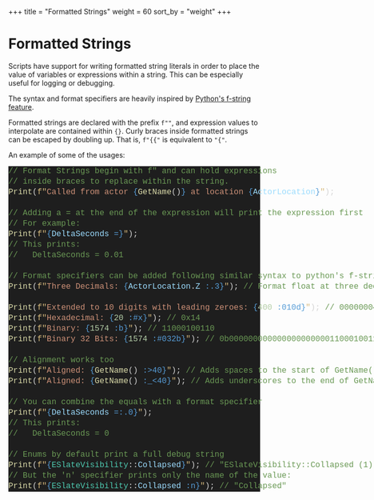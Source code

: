 +++
title = "Formatted Strings"
weight = 60
sort_by = "weight"
+++

# Formatted Strings
Scripts have support for writing formatted string literals in order to place the value of variables or expressions within a string.
This can be especially useful for logging or debugging.

The syntax and format specifiers are heavily inspired by [Python's f-string feature](https://peps.python.org/pep-0498/).

Formatted strings are declared with the prefix `f""`, and expression values to interpolate are contained within `{}`.
Curly braces inside formatted strings can be escaped by doubling up. That is, `f"{{"` is equivalent to `"{"`.

An example of some of the usages:

<div class="code_block" style="color: #d4d4d4;background-color: #1e1e1e;font-family: Consolas, 'Courier New', monospace;font-weight: normal;font-size: 16px;line-height: 21px;white-space: pre;"><div><span style="color: #6a9955;">// Format Strings begin with f" and can hold expressions</span></div><div><span style="color: #6a9955;">// inside braces to replace within the string.</span></div><div><span style="color: #dcdcaa;">Print</span><span style="color: #d4d4d4;">(</span><span style="color: #d7ba7d;">f"</span><span style="color: #ce9178;">Called from actor </span><span style="color: #569cd6;">{</span><span style="color: #dcdcaa;">GetName</span><span style="color: #d4d4d4;">()</span><span style="color: #569cd6;">}</span><span style="color: #ce9178;"> at location </span><span style="color: #569cd6;">{</span><span style="color: #9cdcfe;">ActorLocation</span><span style="color: #569cd6;">}</span><span style="color: #d7ba7d;">"</span><span style="color: #d4d4d4;">);</span></div><br><div><span style="color: #6a9955;">// Adding a = at the end of the expression will print the expression first</span></div><div><span style="color: #6a9955;">// For example:</span></div><div><span style="color: #dcdcaa;">Print</span><span style="color: #d4d4d4;">(</span><span style="color: #d7ba7d;">f"</span><span style="color: #569cd6;">{</span><span style="color: #9cdcfe;">DeltaSeconds</span><span style="color: #d4d4d4;"> </span><span style="color: #569cd6;">=}</span><span style="color: #d7ba7d;">"</span><span style="color: #d4d4d4;">);</span></div><div><span style="color: #6a9955;">// This prints:</span></div><div><span style="color: #6a9955;">// &#160; DeltaSeconds = 0.01</span></div><br><div><span style="color: #6a9955;">// Format specifiers can be added following similar syntax to python's f-strings:</span></div><div><span style="color: #dcdcaa;">Print</span><span style="color: #d4d4d4;">(</span><span style="color: #d7ba7d;">f"</span><span style="color: #ce9178;">Three Decimals: </span><span style="color: #569cd6;">{</span><span style="color: #9cdcfe;">ActorLocation</span><span style="color: #d4d4d4;">.</span><span style="color: #9cdcfe;">Z</span><span style="color: #569cd6;"> :.3}</span><span style="color: #d7ba7d;">"</span><span style="color: #d4d4d4;">); </span><span style="color: #6a9955;">// Format float at three decimals of precision</span></div><br><div><span style="color: #dcdcaa;">Print</span><span style="color: #d4d4d4;">(</span><span style="color: #d7ba7d;">f"</span><span style="color: #ce9178;">Extended to 10 digits with leading zeroes: </span><span style="color: #569cd6;">{</span><span style="color: #b5cea8;">400</span><span style="color: #569cd6;"> :010d}</span><span style="color: #d7ba7d;">"</span><span style="color: #d4d4d4;">); </span><span style="color: #6a9955;">// 0000000400</span></div><div><span style="color: #dcdcaa;">Print</span><span style="color: #d4d4d4;">(</span><span style="color: #d7ba7d;">f"</span><span style="color: #ce9178;">Hexadecimal: </span><span style="color: #569cd6;">{</span><span style="color: #b5cea8;">20</span><span style="color: #569cd6;"> :#x}</span><span style="color: #d7ba7d;">"</span><span style="color: #d4d4d4;">); </span><span style="color: #6a9955;">// 0x14</span></div><div><span style="color: #dcdcaa;">Print</span><span style="color: #d4d4d4;">(</span><span style="color: #d7ba7d;">f"</span><span style="color: #ce9178;">Binary: </span><span style="color: #569cd6;">{</span><span style="color: #b5cea8;">1574</span><span style="color: #569cd6;"> :b}</span><span style="color: #d7ba7d;">"</span><span style="color: #d4d4d4;">); </span><span style="color: #6a9955;">// 11000100110</span></div><div><span style="color: #dcdcaa;">Print</span><span style="color: #d4d4d4;">(</span><span style="color: #d7ba7d;">f"</span><span style="color: #ce9178;">Binary 32 Bits: </span><span style="color: #569cd6;">{</span><span style="color: #b5cea8;">1574</span><span style="color: #569cd6;"> :#032b}</span><span style="color: #d7ba7d;">"</span><span style="color: #d4d4d4;">); </span><span style="color: #6a9955;">// 0b00000000000000000000011000100110</span></div><br><div><span style="color: #6a9955;">// Alignment works too</span></div><div><span style="color: #dcdcaa;">Print</span><span style="color: #d4d4d4;">(</span><span style="color: #d7ba7d;">f"</span><span style="color: #ce9178;">Aligned: </span><span style="color: #569cd6;">{</span><span style="color: #dcdcaa;">GetName</span><span style="color: #d4d4d4;">()</span><span style="color: #569cd6;"> :&gt;40}</span><span style="color: #d7ba7d;">"</span><span style="color: #d4d4d4;">); </span><span style="color: #6a9955;">// Adds spaces to the start of GetName() so it is 40 characters</span></div><div><span style="color: #dcdcaa;">Print</span><span style="color: #d4d4d4;">(</span><span style="color: #d7ba7d;">f"</span><span style="color: #ce9178;">Aligned: </span><span style="color: #569cd6;">{</span><span style="color: #dcdcaa;">GetName</span><span style="color: #d4d4d4;">()</span><span style="color: #569cd6;"> :_&lt;40}</span><span style="color: #d7ba7d;">"</span><span style="color: #d4d4d4;">); </span><span style="color: #6a9955;">// Adds underscores to the end of GetName() so it is 40 characters</span></div><br><div><span style="color: #6a9955;">// You can combine the equals with a format specifier</span></div><div><span style="color: #dcdcaa;">Print</span><span style="color: #d4d4d4;">(</span><span style="color: #d7ba7d;">f"</span><span style="color: #569cd6;">{</span><span style="color: #9cdcfe;">DeltaSeconds</span><span style="color: #d4d4d4;"> </span><span style="color: #569cd6;">=:.0}</span><span style="color: #d7ba7d;">"</span><span style="color: #d4d4d4;">);</span></div><div><span style="color: #6a9955;">// This prints:</span></div><div><span style="color: #6a9955;">// &#160; DeltaSeconds = 0</span></div><br><div><span style="color: #6a9955;">// Enums by default print a full debug string</span></div><div><span style="color: #dcdcaa;">Print</span><span style="color: #d4d4d4;">(</span><span style="color: #d7ba7d;">f"</span><span style="color: #569cd6;">{</span><span style="color: #4ec9b0;">ESlateVisibility</span><span style="color: #d4d4d4;">::</span><span style="color: #9cdcfe;">Collapsed</span><span style="color: #569cd6;">}</span><span style="color: #d7ba7d;">"</span><span style="color: #d4d4d4;">); </span><span style="color: #6a9955;">// "ESlateVisibility::Collapsed (1)"</span></div><div><span style="color: #6a9955;">// But the 'n' specifier prints only the name of the value:</span></div><div><span style="color: #dcdcaa;">Print</span><span style="color: #d4d4d4;">(</span><span style="color: #d7ba7d;">f"</span><span style="color: #569cd6;">{</span><span style="color: #4ec9b0;">ESlateVisibility</span><span style="color: #d4d4d4;">::</span><span style="color: #9cdcfe;">Collapsed</span><span style="color: #569cd6;"> :n}</span><span style="color: #d7ba7d;">"</span><span style="color: #d4d4d4;">); </span><span style="color: #6a9955;">// "Collapsed"</span></div></div>